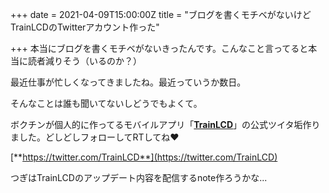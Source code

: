 +++
date = 2021-04-09T15:00:00Z
title = "ブログを書くモチベがないけどTrainLCDのTwitterアカウント作った"

+++
本当にブログを書くモチベがないきったんです。こんなこと言ってると本当に読者減りそう（いるのか？）

最近仕事が忙しくなってきましたね。最近っていうか数日。

そんなことは誰も聞いてないしどうでもよくて。

ボクチンが個人的に作ってるモバイルアプリ「[**TrainLCD**](https://trainlcd.tinykitten.me)」の公式ツイタ垢作りました。どしどしフォローしてRTしてね♥

[**https://twitter.com/TrainLCD**](https://twitter.com/TrainLCD)

つぎはTrainLCDのアップデート内容を配信するnote作ろうかな...